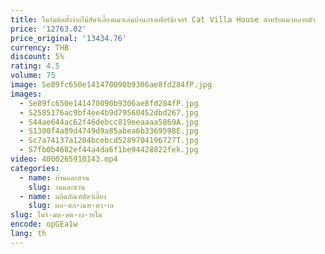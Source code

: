 ```yaml
---
title: ในร่มติดตั้งง่ายไม้สัตว์เลี้ยงแมวเล่นบ้านกรงเฟอร์นิเจอร์ Cat Villa House สําหรับแมวหลายตัว
price: '12763.02'
price_original: '13434.76'
currency: THB
discount: 5%
rating: 4.5
volume: 75
image: Se89fc650e141470090b9306ae8fd284fP.jpg
images:
  - Se89fc650e141470090b9306ae8fd284fP.jpg
  - S2585176ac9bf4ee4b9d79560452dbd267.jpg
  - S44ae644ac62f46debcc819eeaaaa5869A.jpg
  - S1300f4a89d4749d9a85abea6b3369598E.jpg
  - Sc7a74137a1204bcebcd5289704196727T.jpg
  - S7fb0b4682ef44a4da6f1be94428822fek.jpg
video: 4000265910143.mp4
categories:
  - name: บ้านและสวน
    slug: านและสวน
  - name: ผลิตภัณฑ์สัตว์เลี้ยง
    slug: ผล-ตภ-ณฑ-ตว-เล
slug: ในร-มต-ดต-งง-ายไม
encode: opGEa1w
lang: th
---
```

  
